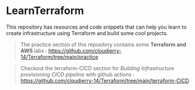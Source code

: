# LearnTerraform

This repository has resources and code snippets that can help you learn to create infrastructure using Terraform and build some cool projects.

> The practice section of this repository contains some **Terraform and AWS** labs  : https://github.com/cloudjerry-14/Terraform/tree/main/practice


> Checkout the terraform-CICD section for *Building Infrastructure provisioning CICD pipeline* with github actions : https://github.com/cloudjerry-14/Terraform/tree/main/terraform-CICD
